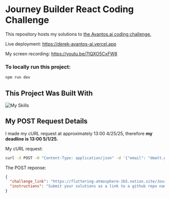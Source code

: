 # Journey Builder React Coding Challenge

This repository hosts my solutions to [the Avantos.ai coding challenge.](https://fluttering-atmosphere-1b5.notion.site/Journey-Builder-React-Coding-Challenge-190d5fe264fa80cba39ec21afc6d42ec)

Live deployment: https://derek-avantos-ai.vercel.app

My screen recording: https://youtu.be/7IQXO5CxFW8

### To locally run this project:
```bash
npm run dev
```

## This Project Was Built With
![My Skills](https://go-skill-icons.vercel.app/api/icons?i=ts,react,next,playwright)

## My POST Request Details
I made my cURL request at approximately 13:00 4/25/25, therefore **my deadline is 13:00 5/1/25.**

My cURL request:
```bash
curl -X POST -H "Content-Type: application/json" -d '{"email": "dmatt.gomez@gmail.com"}' -A "Mozilla/5.0 (Macintosh; Intel Mac OS X 10_15_7) AppleWebKit/537.36 (KHTML, like Gecko) Chrome/133.0.0.0 Safari/537.36" https://apply-to-avantos.dev-sandbox.workload.avantos-ai.net
```

The POST reponse:
```JSON
{
  "challenge_link": "https://fluttering-atmosphere-1b5.notion.site/Journey-Builder-React-Coding-Challenge-190d5fe264fa80cba39ec21afc6d42ec",
  "instructions": "Submit your solutions as a link to a github repo named `6985ae` to the following email address: challenge-request-sub-aaaapriy22ktilybsd6gv7beiq@avantos.slack.com. Questions can be sent to challenge-help-aaaaprjeraoxiaa2wlnlda7vsi@avantos.slack.com"
}
```

